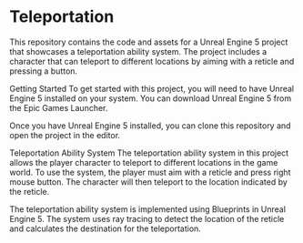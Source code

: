 # Teleportation
 
This repository contains the code and assets for a Unreal Engine 5 project that showcases a teleportation ability system. The project includes a character that can teleport to different locations by aiming with a reticle and pressing a button.

Getting Started
To get started with this project, you will need to have Unreal Engine 5 installed on your system. You can download Unreal Engine 5 from the Epic Games Launcher.

Once you have Unreal Engine 5 installed, you can clone this repository and open the project in the editor.

Teleportation Ability System
The teleportation ability system in this project allows the player character to teleport to different locations in the game world. To use the system, the player must aim with a reticle and press right mouse button. The character will then teleport to the location indicated by the reticle.

The teleportation ability system is implemented using Blueprints in Unreal Engine 5. The system uses ray tracing to detect the location of the reticle and calculates the destination for the teleportation.
